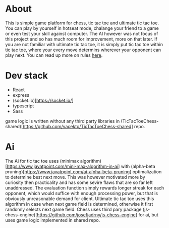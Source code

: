 # About
This is simple game platform for chess, tic tac toe and ultimate tic tac toe. You can play by yourself in hotseat mode, chalange your friend to a game or even test your skill against computer. The AI however was not focus of this project and so has much room for improvement, more on that later. If you are not familiar with ultimate tic tac toe, it is simply put tic tac toe within tic tac toe, where your every move determins wherever your opponent can play next. You can read up more on rules [here](https://www.thegamegal.com/2018/09/01/ultimate-tic-tac-toe/).

# Dev stack
- React
- express
- (socket.io)[https://socket.io/]
- typescript
- Sass

game logic is written without any third party libraries in (TicTacToeChess-shared)[https://github.com/vacekto/TicTacToeChess-shared] repo.

# Ai
The Ai for tic tac toe uses (minimax algorithm)[https://www.javatpoint.com/mini-max-algorithm-in-ai] with (alpha-beta pruning)[https://www.javatpoint.com/ai-alpha-beta-pruning] optimalization to determine best next move. This was however motivated more by curiosity then practicality and has some sevire flaws that are so far left unaddressed. The evaluation function simply rewards longer streak for each opponent, which would suffice with enough processing power, but that is obviously unreasonable demand for client. Ultimate tic tac toe uses this algorithm in case when next game field is determined, otherwise it first randomly selects next game field. Chess uses third pary package (js-chess-engine)[https://github.com/josefjadrny/js-chess-engine] for ai, but uses game logic implemented in shared repo.

